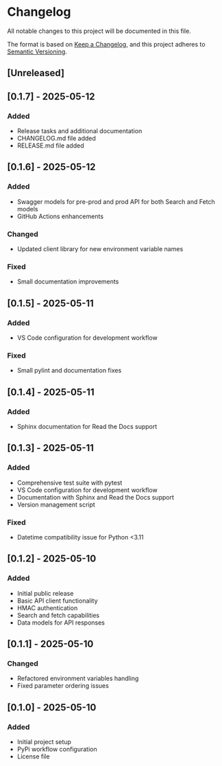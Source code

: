 # Changelog

All notable changes to this project will be documented in this file.

The format is based on [Keep a Changelog](https://keepachangelog.com/en/1.0.0/),
and this project adheres to [Semantic Versioning](https://semver.org/spec/v2.0.0.html).

## [Unreleased]

## [0.1.7] - 2025-05-12

### Added
- Release tasks and additional documentation
- CHANGELOG.md file added
- RELEASE.md file added

## [0.1.6] - 2025-05-12

### Added
- Swagger models for pre-prod and prod API for both Search and Fetch models
- GitHub Actions enhancements

### Changed
- Updated client library for new environment variable names

### Fixed
- Small documentation improvements

## [0.1.5] - 2025-05-11

### Added
- VS Code configuration for development workflow

### Fixed
- Small pylint and documentation fixes

## [0.1.4] - 2025-05-11

### Added
- Sphinx documentation for Read the Docs support

## [0.1.3] - 2025-05-11

### Added
- Comprehensive test suite with pytest
- VS Code configuration for development workflow
- Documentation with Sphinx and Read the Docs support
- Version management script

### Fixed
- Datetime compatibility issue for Python <3.11

## [0.1.2] - 2025-05-10

### Added
- Initial public release
- Basic API client functionality
- HMAC authentication
- Search and fetch capabilities
- Data models for API responses

## [0.1.1] - 2025-05-10

### Changed
- Refactored environment variables handling
- Fixed parameter ordering issues

## [0.1.0] - 2025-05-10

### Added
- Initial project setup
- PyPi workflow configuration
- License file
